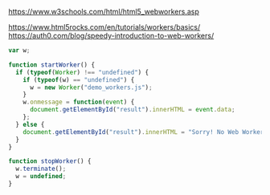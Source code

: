 https://www.w3schools.com/html/html5_webworkers.asp

https://www.html5rocks.com/en/tutorials/workers/basics/
https://auth0.com/blog/speedy-introduction-to-web-workers/

```js
var w;

function startWorker() {
  if (typeof(Worker) !== "undefined") {
    if (typeof(w) == "undefined") {
      w = new Worker("demo_workers.js");
    }
    w.onmessage = function(event) {
      document.getElementById("result").innerHTML = event.data;
    };
  } else {
    document.getElementById("result").innerHTML = "Sorry! No Web Worker support.";
  }
}

function stopWorker() {
  w.terminate();
  w = undefined;
}
```



















